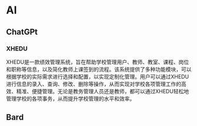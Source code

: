 # AI

## ChatGPt

### XHEDU

XHEDU是一款绩效管理系统，旨在帮助学校管理用户、教师、教室、课程、岗位和职称等信息，以及简化教师上课签到的流程。该系统提供了多种功能模块，可以根据学校的实际需求进行选择和配置，以实现定制化管理。用户可以通过XHEDU进行信息的录入、查询、修改、删除等操作，从而实现对学校各项管理工作的高效、精准、便捷管理。无论是教务管理人员还是教师，都可以通过XHEDU轻松地管理学校的各项事务，从而提升学校管理的水平和效率。

## Bard
